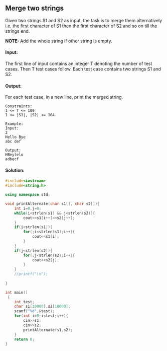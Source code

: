 ## Merge two strings 
Given two strings S1 and S2 as input, the task is to merge them alternatively i.e. the first character of S1 then the first character of S2 and so on till the strings end.

<b>NOTE:</b> Add the whole string if other string is empty.

#### Input:
The first line of input contains an integer T denoting the number of test cases. Then T test cases follow. Each test case contains two strings S1 and S2.

#### Output:
For each test case, in a new line, print the merged string.
```
Constraints:
1 <= T <= 100
1 <= |S1|, |S2| <= 104

Example:
Input:
2
Hello Bye
abc def

Output:
HBeylelo
adbecf
```
#### Solution:
```c++
#include<iostream>
#include<string.h>

using namespace std;

void printAlternate(char s1[], char s2[]){
    int i=0,j=0;
    while(i<strlen(s1) && j<strlen(s2)){
        cout<<s1[i++]<<s2[j++];
    }
    if(i<strlen(s1)){
        for(;i<strlen(s1);i++){
            cout<<s1[i];
        }
    }
    if(j<strlen(s2)){
        for(;j<strlen(s2);i++){
            cout<<s2[j];
        }
    }
    //printf("\n");
    
}

int main()
 {
	int test;
	char s1[10000],s2[10000];
	scanf("%d",&test);
	for(int i=0;i<test;i++){
	    cin>>s1;
	    cin>>s2;
	    printAlternate(s1,s2);
	}
	return 0;
}
```
